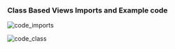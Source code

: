 
### Class Based Views Imports and Example code

![code_imports](https://user-images.githubusercontent.com/65974766/160032371-3cffa52e-0d0e-4cc9-87b4-023c70205aa4.png)

![code_class](https://user-images.githubusercontent.com/65974766/160032239-991c7f07-f9f7-4b99-89d6-0157e8d91600.png)
